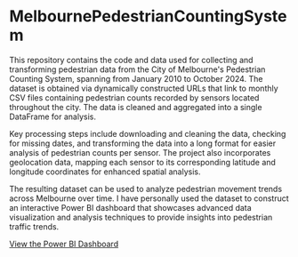 # MelbournePedestrianCountingSystem

This repository contains the code and data used for collecting and transforming pedestrian data from the City of Melbourne's Pedestrian Counting System, spanning from January 2010 to October 2024. The dataset is obtained via dynamically constructed URLs that link to monthly CSV files containing pedestrian counts recorded by sensors located throughout the city. The data is cleaned and aggregated into a single DataFrame for analysis.

Key processing steps include downloading and cleaning the data, checking for missing dates, and transforming the data into a long format for easier analysis of pedestrian counts per sensor. The project also incorporates geolocation data, mapping each sensor to its corresponding latitude and longitude coordinates for enhanced spatial analysis.

The resulting dataset can be used to analyze pedestrian movement trends across Melbourne over time. I have personally used the dataset to construct an interactive Power BI dashboard that showcases advanced data visualization and analysis techniques to provide insights into pedestrian traffic trends.

[View the Power BI Dashboard](https://cooperdenny.github.io/projects/melbourne-pedestrian-counting.html)